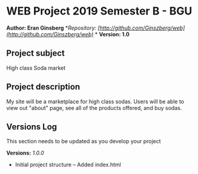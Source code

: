 # WEB Project 2019 Semester B - BGU
**Author: Eran Ginsberg**
**Repository:
[http://github.com/Ginszberg/web](http://github.com/Ginszberg/web)*
*
**Version: 1.0**
## Project subject
High class Soda market
## Project description
My site will be a marketplace for high class sodas. Users will be able to view out "about" page, see all of the products offered, and buy sodas.
## Versions Log
 This section needs to be updated as you develop your project

**Versions:**
*1.0.0*
- Initial project structure
    – Added index.html
